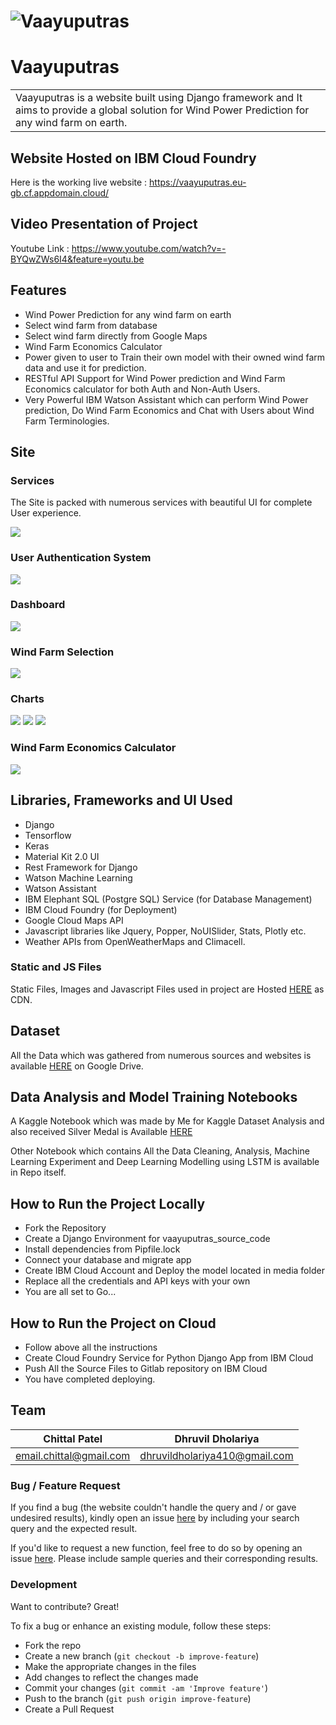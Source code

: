 # ![Vaayuputras](https://vaayuputras.imfast.io/vp_home.jpg)
# Vaayuputras
<table>
<tr>
<td>
  Vaayuputras is a website built using Django framework and It aims to provide a global solution for Wind Power Prediction for any wind farm on earth.
</td>
</tr>
</table>

## Website Hosted on IBM Cloud Foundry
Here is the working live website :  https://vaayuputras.eu-gb.cf.appdomain.cloud/

## Video Presentation of Project
Youtube Link : https://www.youtube.com/watch?v=-BYQwZWs6I4&feature=youtu.be


## Features

- Wind Power Prediction for any wind farm on earth
- Select wind farm from database
- Select wind farm directly from Google Maps
- Wind Farm Economics Calculator
- Power given to user to Train their own model with their owned wind farm data and use it for prediction.
- RESTful API Support for Wind Power prediction and Wind Farm Economics calculator for both Auth and Non-Auth Users.
- Very Powerful IBM Watson Assistant which can perform Wind Power prediction, Do Wind Farm Economics and Chat with Users about Wind Farm Terminologies.

## Site

### Services
The Site is packed with numerous services with beautiful UI for complete User experience.

![](https://vaayuputras.imfast.io/vp_feat.jpg)

### User Authentication System
![](https://vaayuputras.imfast.io/vp_auth.jpg)

### Dashboard
![](https://vaayuputras.imfast.io/vp_dash.jpg)

### Wind Farm Selection
![](https://vaayuputras.imfast.io/vp_swf.jpg)

### Charts
![](https://vaayuputras.imfast.io/vp_ch1.jpg)
![](https://vaayuputras.imfast.io/vp_ch2.jpg)
![](https://vaayuputras.imfast.io/vp_ch3.jpg)

### Wind Farm Economics Calculator
![](https://vaayuputras.imfast.io/vp_wfec.jpg)


## Libraries, Frameworks and UI Used

- Django
- Tensorflow
- Keras
- Material Kit 2.0 UI
- Rest Framework for Django
- Watson Machine Learning
- Watson Assistant
- IBM Elephant SQL (Postgre SQL) Service (for Database Management)
- IBM Cloud Foundry (for Deployment)
- Google Cloud Maps API
- Javascript libraries like Jquery, Popper, NoUISlider, Stats, Plotly etc.
- Weather APIs from OpenWeatherMaps and Climacell.

### Static and JS Files
Static Files, Images and Javascript Files used in project are Hosted [HERE](https://vaayuputras.imfast.io/) as CDN.

## Dataset
All the Data which was gathered from numerous sources and websites is available [HERE](https://drive.google.com/drive/folders/1AybyjROKdkmerQqCffyRwUzvy7KGVWWA?usp=sharing) on Google Drive.

## Data Analysis and Model Training Notebooks

A Kaggle Notebook which was made by Me for Kaggle Dataset Analysis and also received Silver Medal is Available [HERE](https://www.kaggle.com/chittalpatel/wind-turbine-power-analysis)

Other Notebook which contains All the Data Cleaning, Analysis, Machine Learning Experiment and Deep Learning Modelling using LSTM is available in Repo itself.

## How to Run the Project Locally

- Fork the Repository
- Create a Django Environment for vaayuputras_source_code
- Install dependencies from Pipfile.lock
- Connect your database and migrate app
- Create IBM Cloud Account and Deploy the model located in media folder
- Replace all the credentials and API keys with your own
- You are all set to Go...

## How to Run the Project on Cloud

- Follow above all the instructions
- Create Cloud Foundry Service for Python Django App from IBM Cloud
- Push All the Source Files to Gitlab repository on IBM Cloud
- You have completed deploying.

## Team

Chittal Patel | Dhruvil Dholariya
---|---
email.chittal@gmail.com | dhruvildholariya410@gmail.com


### Bug / Feature Request

If you find a bug (the website couldn't handle the query and / or gave undesired results), kindly open an issue [here](https://github.com/chittalpatel/vaayuputras/issues/new) by including your search query and the expected result.

If you'd like to request a new function, feel free to do so by opening an issue [here](https://github.com/chittalpatel/vaayuputras/issues/new). Please include sample queries and their corresponding results.


### Development
Want to contribute? Great!

To fix a bug or enhance an existing module, follow these steps:

- Fork the repo
- Create a new branch (`git checkout -b improve-feature`)
- Make the appropriate changes in the files
- Add changes to reflect the changes made
- Commit your changes (`git commit -am 'Improve feature'`)
- Push to the branch (`git push origin improve-feature`)
- Create a Pull Request 
